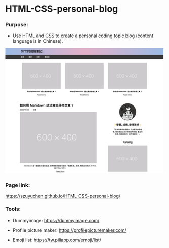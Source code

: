 # HTML-CSS-personal-blog

### Purpose: 

- Use HTML and CSS to create a personal coding topic blog (content language is in Chinese).

<img src="https://github.com/szuyuchen/HTML-CSS-personal-blog/blob/main/sample-image.png?raw=true" width=500>

### Page link:

https://szuyuchen.github.io/HTML-CSS-personal-blog/

### Tools:

- Dummyimage: https://dummyimage.com/

- Profile picture maker: https://profilepicturemaker.com/

- Emoji list: https://tw.piliapp.com/emoji/list/
